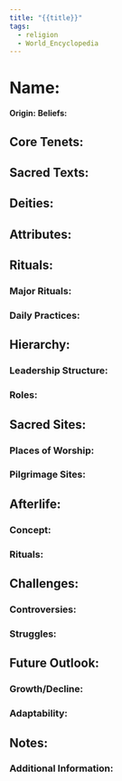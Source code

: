 ```yaml
---
title: "{{title}}"
tags:
  - religion
  - World_Encyclopedia
---
```


# Name:
**Origin:**
**Beliefs:**

## Core Tenets:
## Sacred Texts:
## Deities:
## Attributes:
## Rituals:
### Major Rituals:
### Daily Practices:
## Hierarchy:
### Leadership Structure:
### Roles:
## Sacred Sites:
### Places of Worship:
### Pilgrimage Sites:
## Afterlife:
### Concept:
### Rituals:
## Challenges:
### Controversies:
### Struggles:
## Future Outlook:
### Growth/Decline:
### Adaptability:
## Notes:
### Additional Information: